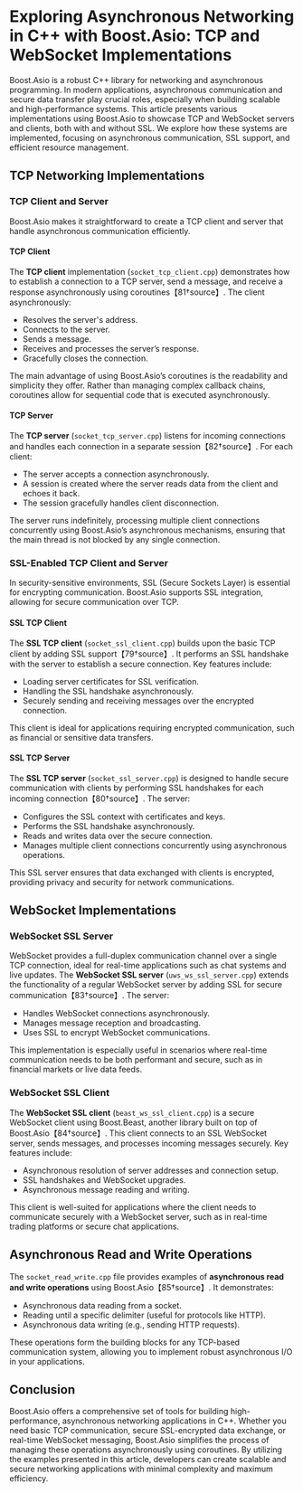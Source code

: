 # Exploring Asynchronous Networking in C++ with Boost.Asio: TCP and WebSocket Implementations

Boost.Asio is a robust C++ library for networking and asynchronous programming. In modern applications, asynchronous communication and secure data transfer play crucial roles, especially when building scalable and high-performance systems. This article presents various implementations using Boost.Asio to showcase TCP and WebSocket servers and clients, both with and without SSL. We explore how these systems are implemented, focusing on asynchronous communication, SSL support, and efficient resource management.

## TCP Networking Implementations

### TCP Client and Server
Boost.Asio makes it straightforward to create a TCP client and server that handle asynchronous communication efficiently.

#### TCP Client
The **TCP client** implementation (`socket_tcp_client.cpp`) demonstrates how to establish a connection to a TCP server, send a message, and receive a response asynchronously using coroutines【81†source】. The client asynchronously:
- Resolves the server's address.
- Connects to the server.
- Sends a message.
- Receives and processes the server’s response.
- Gracefully closes the connection.

The main advantage of using Boost.Asio’s coroutines is the readability and simplicity they offer. Rather than managing complex callback chains, coroutines allow for sequential code that is executed asynchronously.

#### TCP Server
The **TCP server** (`socket_tcp_server.cpp`) listens for incoming connections and handles each connection in a separate session【82†source】. For each client:
- The server accepts a connection asynchronously.
- A session is created where the server reads data from the client and echoes it back.
- The session gracefully handles client disconnection.

The server runs indefinitely, processing multiple client connections concurrently using Boost.Asio’s asynchronous mechanisms, ensuring that the main thread is not blocked by any single connection.

### SSL-Enabled TCP Client and Server
In security-sensitive environments, SSL (Secure Sockets Layer) is essential for encrypting communication. Boost.Asio supports SSL integration, allowing for secure communication over TCP.

#### SSL TCP Client
The **SSL TCP client** (`socket_ssl_client.cpp`) builds upon the basic TCP client by adding SSL support【79†source】. It performs an SSL handshake with the server to establish a secure connection. Key features include:
- Loading server certificates for SSL verification.
- Handling the SSL handshake asynchronously.
- Securely sending and receiving messages over the encrypted connection.

This client is ideal for applications requiring encrypted communication, such as financial or sensitive data transfers.

#### SSL TCP Server
The **SSL TCP server** (`socket_ssl_server.cpp`) is designed to handle secure communication with clients by performing SSL handshakes for each incoming connection【80†source】. The server:
- Configures the SSL context with certificates and keys.
- Performs the SSL handshake asynchronously.
- Reads and writes data over the secure connection.
- Manages multiple client connections concurrently using asynchronous operations.

This SSL server ensures that data exchanged with clients is encrypted, providing privacy and security for network communications.

## WebSocket Implementations

### WebSocket SSL Server
WebSocket provides a full-duplex communication channel over a single TCP connection, ideal for real-time applications such as chat systems and live updates. The **WebSocket SSL server** (`uws_ws_ssl_server.cpp`) extends the functionality of a regular WebSocket server by adding SSL for secure communication【83†source】. The server:
- Handles WebSocket connections asynchronously.
- Manages message reception and broadcasting.
- Uses SSL to encrypt WebSocket communications.

This implementation is especially useful in scenarios where real-time communication needs to be both performant and secure, such as in financial markets or live data feeds.

### WebSocket SSL Client
The **WebSocket SSL client** (`beast_ws_ssl_client.cpp`) is a secure WebSocket client using Boost.Beast, another library built on top of Boost.Asio【84†source】. This client connects to an SSL WebSocket server, sends messages, and processes incoming messages securely. Key features include:
- Asynchronous resolution of server addresses and connection setup.
- SSL handshakes and WebSocket upgrades.
- Asynchronous message reading and writing.

This client is well-suited for applications where the client needs to communicate securely with a WebSocket server, such as in real-time trading platforms or secure chat applications.

## Asynchronous Read and Write Operations

The `socket_read_write.cpp` file provides examples of **asynchronous read and write operations** using Boost.Asio【85†source】. It demonstrates:
- Asynchronous data reading from a socket.
- Reading until a specific delimiter (useful for protocols like HTTP).
- Asynchronous data writing (e.g., sending HTTP requests).

These operations form the building blocks for any TCP-based communication system, allowing you to implement robust asynchronous I/O in your applications.

## Conclusion

Boost.Asio offers a comprehensive set of tools for building high-performance, asynchronous networking applications in C++. Whether you need basic TCP communication, secure SSL-encrypted data exchange, or real-time WebSocket messaging, Boost.Asio simplifies the process of managing these operations asynchronously using coroutines. By utilizing the examples presented in this article, developers can create scalable and secure networking applications with minimal complexity and maximum efficiency.
